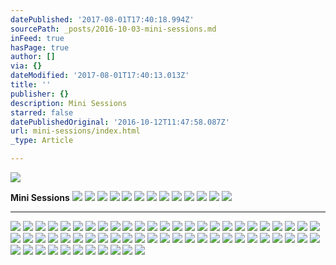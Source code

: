 ```yaml
---
datePublished: '2017-08-01T17:40:18.994Z'
sourcePath: _posts/2016-10-03-mini-sessions.md
inFeed: true
hasPage: true
author: []
via: {}
dateModified: '2017-08-01T17:40:13.013Z'
title: ''
publisher: {}
description: Mini Sessions
starred: false
datePublishedOriginal: '2016-10-12T11:47:58.087Z'
url: mini-sessions/index.html
_type: Article

---
```

![](https://the-grid-user-content.s3-us-west-2.amazonaws.com/2f0db525-927a-42d1-a48e-689aeb56562b.jpg)

**Mini Sessions**
![](https://the-grid-user-content.s3-us-west-2.amazonaws.com/0e743a91-e37c-4a4f-a3c5-e1628d477e11.jpg)
![](https://the-grid-user-content.s3-us-west-2.amazonaws.com/52eaddee-5d7f-494e-9c89-4be06c87ed84.jpg)
![](https://the-grid-user-content.s3-us-west-2.amazonaws.com/637219f9-7c1f-42e3-bc52-16bfe3e8e590.jpg)
![](https://the-grid-user-content.s3-us-west-2.amazonaws.com/eba9df86-d99d-44c8-8abe-a596c1c4abd9.jpg)
![](https://s3-us-west-2.amazonaws.com/the-grid-img/p/e3cbb2ce016ffbc14b3fea8ba4973e64d0d3a60f.jpg)
![](https://the-grid-user-content.s3-us-west-2.amazonaws.com/42417f76-e439-4a0c-a566-b0221aa3210e.jpg)
![](https://s3-us-west-2.amazonaws.com/the-grid-img/p/210dfe1f68b9dd70d0134738dfde6664144116cb.jpg)
![](https://s3-us-west-2.amazonaws.com/the-grid-img/p/2ffb041ca51d9c270ebe922951f0ae6f42eba260.jpg)
![](https://the-grid-user-content.s3-us-west-2.amazonaws.com/53a8900a-1d26-4c0b-a721-93e9f4473aa1.jpg)
![](https://the-grid-user-content.s3-us-west-2.amazonaws.com/b2cd1f0d-1362-42f6-9fa2-4bd3e5e58035.jpg)
![](https://the-grid-user-content.s3-us-west-2.amazonaws.com/44ba6183-6d26-4ff3-a139-666d541b0d35.jpg)
![](https://the-grid-user-content.s3-us-west-2.amazonaws.com/816055af-5f82-467d-84f5-5a9e24003823.jpg)
![](https://the-grid-user-content.s3-us-west-2.amazonaws.com/4f94b50d-bbdc-4bc0-984e-8f7d067f510d.jpg)

---

![](https://the-grid-user-content.s3-us-west-2.amazonaws.com/bdbef719-ae1b-4c7a-bcaf-6f636d054b2b.jpg)
![](https://the-grid-user-content.s3-us-west-2.amazonaws.com/4e8ca105-0271-4e17-8c97-9ebb29156993.jpg)
![](https://the-grid-user-content.s3-us-west-2.amazonaws.com/9500a415-bbbb-4ef2-975f-7d6dc0dc3aa0.jpg)
![](https://the-grid-user-content.s3-us-west-2.amazonaws.com/457a975b-6047-4e7e-891f-9038f1be5cad.jpg)
![](https://the-grid-user-content.s3-us-west-2.amazonaws.com/973893fe-d6ca-4695-9bbf-0df171377348.jpg)
![](https://the-grid-user-content.s3-us-west-2.amazonaws.com/0204a9df-fb1d-42fe-825a-786c9f4c99d0.jpg)
![](https://the-grid-user-content.s3-us-west-2.amazonaws.com/1a7508ba-ebee-4e8a-b015-a553e7562d01.jpg)
![](https://the-grid-user-content.s3-us-west-2.amazonaws.com/d347255e-8204-4bf3-aea2-de9ec23b3a13.jpg)
![](https://the-grid-user-content.s3-us-west-2.amazonaws.com/0b4e2194-52b2-45f6-a8c9-6645d5bc582c.jpg)
![](https://the-grid-user-content.s3-us-west-2.amazonaws.com/33e7e574-915a-4b2e-8c06-af1b8b7935dc.jpg)
![](https://the-grid-user-content.s3-us-west-2.amazonaws.com/23150207-c443-4a3e-b788-879803bc48ce.jpg)
![](https://the-grid-user-content.s3-us-west-2.amazonaws.com/87304a29-a6f0-4543-9a50-fe7278e9afa3.jpg)
![](https://the-grid-user-content.s3-us-west-2.amazonaws.com/9e328aef-ee68-4a46-91fe-4bd661e7aff2.jpg)
![](https://the-grid-user-content.s3-us-west-2.amazonaws.com/41d3bc83-816a-4cd4-bd89-f85b7fb42984.jpg)
![](https://the-grid-user-content.s3-us-west-2.amazonaws.com/1cf53afa-4804-41ee-b731-eb3b0727223a.jpg)
![](https://the-grid-user-content.s3-us-west-2.amazonaws.com/0bf826ac-60ef-4237-baed-1ca346276035.jpg)
![](https://the-grid-user-content.s3-us-west-2.amazonaws.com/0c31f4d7-6cf8-470a-808e-6f06a57a7e96.jpg)
![](https://the-grid-user-content.s3-us-west-2.amazonaws.com/e8f420cb-506c-4e5c-9b9e-4af57199a58f.jpg)
![](https://the-grid-user-content.s3-us-west-2.amazonaws.com/0f8ab889-2076-46c5-ae81-42ff6db75c1b.jpg)
![](https://the-grid-user-content.s3-us-west-2.amazonaws.com/b5a7e899-4132-4115-ad06-10dcd8498458.jpg)
![](https://the-grid-user-content.s3-us-west-2.amazonaws.com/3cd6fd8f-b0d1-4869-82f5-ec896ec92271.jpg)
![](https://the-grid-user-content.s3-us-west-2.amazonaws.com/a5d2a3f8-1e03-4281-85f7-b1078acfc90e.jpg)
![](https://the-grid-user-content.s3-us-west-2.amazonaws.com/e2c6dddb-cd6f-43a0-8ff3-a062e153e719.jpg)
![](https://the-grid-user-content.s3-us-west-2.amazonaws.com/a255b34b-58a1-4ef6-9a80-a58a235f801a.jpg)
![](https://the-grid-user-content.s3-us-west-2.amazonaws.com/944a148e-41dd-4026-8202-b5d4aecf59b5.jpg)
![](https://the-grid-user-content.s3-us-west-2.amazonaws.com/fa7d27de-e6fe-4f12-9ead-5265e43dc47f.jpg)
![](https://the-grid-user-content.s3-us-west-2.amazonaws.com/faf84376-1a45-475d-98ba-ed1124deaacf.jpg)
![](https://the-grid-user-content.s3-us-west-2.amazonaws.com/059992e5-4446-46c7-a564-2053e385bd28.jpg)
![](https://the-grid-user-content.s3-us-west-2.amazonaws.com/6ba81ce5-5866-443e-9e84-0dd56deffb07.jpg)
![](https://s3-us-west-2.amazonaws.com/the-grid-img/p/f40c4460072c89f0983c0315f234ea48c29196c6.jpg)
![](https://the-grid-user-content.s3-us-west-2.amazonaws.com/d547ea95-2f60-4c2f-a279-f15ec03e7626.jpg)
![](https://s3-us-west-2.amazonaws.com/the-grid-img/p/3be817b1f59d02cfa88a6e062ac2dbb988d3e669.jpg)
![](https://the-grid-user-content.s3-us-west-2.amazonaws.com/a1e53864-3195-43b7-b78e-feaae313d8a7.jpg)
![](https://the-grid-user-content.s3-us-west-2.amazonaws.com/24568dfa-5136-48fb-8d4c-016219501eb7.jpg)
![](https://the-grid-user-content.s3-us-west-2.amazonaws.com/6615c9c2-44de-459a-be1a-4b65587edcb5.jpg)
![](https://the-grid-user-content.s3-us-west-2.amazonaws.com/adaafb84-084d-44bc-b055-e11f1ef6bb3b.jpg)
![](https://the-grid-user-content.s3-us-west-2.amazonaws.com/160a2e20-9953-45e6-9a7c-fe1abe6e2230.jpg)
![](https://the-grid-user-content.s3-us-west-2.amazonaws.com/83ab2735-d011-4350-8ebe-627f9d26a70a.jpg)
![](https://the-grid-user-content.s3-us-west-2.amazonaws.com/6dbfc75c-698a-43f9-a756-2b88780e7aa1.jpg)
![](https://the-grid-user-content.s3-us-west-2.amazonaws.com/0d7d2f69-5251-471e-9521-42b6d0bedb07.jpg)
![](https://s3-us-west-2.amazonaws.com/the-grid-img/p/ff4004c75fa24052054e7d970a71f9b4113e917b.jpg)
![](https://the-grid-user-content.s3-us-west-2.amazonaws.com/ebe021c0-6d64-4d82-aa6f-c90a2d1f123d.jpg)
![](https://the-grid-user-content.s3-us-west-2.amazonaws.com/456421c7-7f43-42b8-9913-4fb0e898456e.jpg)
![](https://the-grid-user-content.s3-us-west-2.amazonaws.com/f89efa59-0734-4020-b144-ba9672e07328.jpg)
![](https://the-grid-user-content.s3-us-west-2.amazonaws.com/17c50955-e85a-4462-906c-6b9d48041986.jpg)
![](https://the-grid-user-content.s3-us-west-2.amazonaws.com/ece0255e-bef0-425f-bdaa-bc88b0ed0424.jpg)
![](https://the-grid-user-content.s3-us-west-2.amazonaws.com/0a5fa4aa-f9da-45fc-80c3-bc73622fb5d1.jpg)
![](https://the-grid-user-content.s3-us-west-2.amazonaws.com/964e2d15-d91e-41d3-b800-38eb16d7d742.jpg)
![](https://the-grid-user-content.s3-us-west-2.amazonaws.com/9eaf0782-695e-4e23-aa68-3038a4ff8731.jpg)
![](https://the-grid-user-content.s3-us-west-2.amazonaws.com/97ceb677-1860-44f7-843b-d27b3fd5cc53.jpg)
![](https://the-grid-user-content.s3-us-west-2.amazonaws.com/6c9a2e9d-0d18-4fac-be3a-caea7f0a1197.jpg)
![](https://the-grid-user-content.s3-us-west-2.amazonaws.com/66834f5d-aa11-4182-89b5-36191944d259.jpg)
![](https://the-grid-user-content.s3-us-west-2.amazonaws.com/25c7d20c-8e61-4500-903e-cb278cf543d6.jpg)
![](https://the-grid-user-content.s3-us-west-2.amazonaws.com/17b3246a-167c-4864-83c4-81d57b54e080.jpg)
![](https://the-grid-user-content.s3-us-west-2.amazonaws.com/097205f4-2dc8-426b-9d88-fe5349e31f8e.jpg)
![](https://the-grid-user-content.s3-us-west-2.amazonaws.com/d3177df2-386e-48f0-84b3-142c75ec12f7.jpg)
![](https://the-grid-user-content.s3-us-west-2.amazonaws.com/4b813cca-e1dd-4e52-9421-72946b1ad3e0.jpg)
![](https://the-grid-user-content.s3-us-west-2.amazonaws.com/05efdb69-94e9-4966-a235-a9eb57ea668f.jpg)
![](https://the-grid-user-content.s3-us-west-2.amazonaws.com/7c320b53-432e-45c5-a8d5-d70ca68f6ac2.jpg)
![](https://the-grid-user-content.s3-us-west-2.amazonaws.com/64ca7f92-aea2-4e1f-92f5-3c02e44e8442.jpg)
![](https://the-grid-user-content.s3-us-west-2.amazonaws.com/f8287bb9-4061-4738-9e50-1a0b701e37e4.jpg)